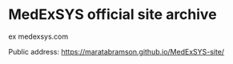 # MedExSYS official site archive
ex medexsys.com

Public address:
https://maratabramson.github.io/MedExSYS-site/

